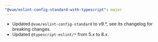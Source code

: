 ```yaml
---
"@vue/eslint-config-standard-with-typescript": major
---
```


* Updated `@vue/eslint-config-standard` to v9.*, see its changelog for breaking changes.
* Updated `@typescript-eslint/*` from 5.x to 8.x.
